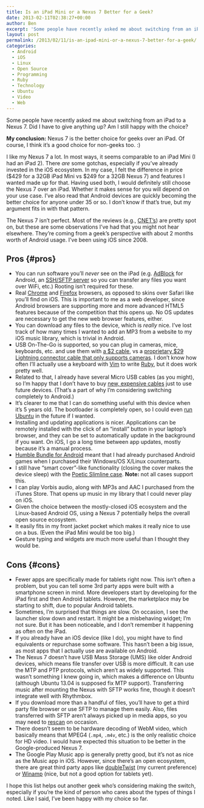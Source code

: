 ```yaml
---
title: Is an iPad Mini or a Nexus 7 Better for a Geek?
date: 2013-02-11T02:38:27+00:00
author: Ben
excerpt: 'Some people have recently asked me about switching from an iPad to a Nexus 7.  Did I have to give anything up?  Am I still happy with the choice?'
layout: post
permalink: /2013/02/11/is-an-ipad-mini-or-a-nexus-7-better-for-a-geek/
categories:
  - Android
  - iOS
  - Linux
  - Open Source
  - Programming
  - Ruby
  - Technology
  - Ubuntu
  - Video
  - Web
---
```

Some people have recently asked me about switching from an iPad to a Nexus 7. Did I have to give anything up? Am I still happy with the choice?

**My conclusion:** Nexus 7 is the better choice for geeks over an iPad. Of course, I think it&#8217;s a good choice for non-geeks too. :)

I like my Nexus 7 a lot. In most ways, it seems comparable to an iPad Mini (I had an iPad 2). There _are_ some gotchas, especially if you&#8217;ve already invested in the iOS ecosystem. In my case, I felt the difference in price ($429 for a 32GB iPad Mini vs $249 for a 32GB Nexus 7) and features I wanted made up for that. Having used both, I would definitely still choose the Nexus 7 over an iPad. Whether it makes sense for you will depend on your use case. I&#8217;ve also read that Android devices are quickly becoming the better choice for anyone under 35 or so. I don&#8217;t know if that&#8217;s true, but my argument fits in with that pattern.

The Nexus 7 isn&#8217;t perfect. Most of the reviews (e.g., [CNET&#8217;s](http://reviews.cnet.com/google-nexus-7/)) are pretty spot on, but these are some observations I&#8217;ve had that you might not hear elsewhere. They&#8217;re coming from a geek&#8217;s perspective with about 2 months worth of Android usage. I&#8217;ve been using iOS since 2008.

## Pros {#pros}

  * You can run software you&#8217;ll _never_ see on the iPad (e.g. [AdBlock](https://play.google.com/store/apps/details?id=org.adblockplus.android) for Android, an [SSH/SFTP server](https://play.google.com/store/apps/details?id=berserker.android.apps.sshdroid) so you can transfer any files you want over WiFi, etc.) Rooting isn&#8217;t required for these.
  * Real [Chrome](https://play.google.com/store/apps/details?id=com.android.chrome) and [Firefox](https://play.google.com/store/apps/details?id=org.mozilla.firefox) browsers, as opposed to skins over Safari like you&#8217;ll find on iOS. This is important to me as a web developer, since Android browsers are supporting more and more advanced HTML5 features because of the competition that this opens up. No OS updates are necessary to get the new web browser features, either.
  * You can download any files to the device, which is _really_ nice. I&#8217;ve lost track of how many times I wanted to add an MP3 from a website to my iOS music library, which is trivial in Android.
  * USB On-The-Go is supported, so you can plug in cameras, mice, keyboards, etc. and use them with [a $2 cable](http://www.amazon.com/eForCity-Micro-USB-OTG-Adapter/dp/B005QX7KYU/ref=sr_1_1?ie=UTF8&qid=1360546065&sr=8-1&keywords=usb+otg), vs a [proprietary $29 Lightning connector cable that only supports cameras](http://store.apple.com/us/product/MD821ZM/A/lightning-to-usb-camera-adapter?fnode=3a). I don&#8217;t know how often I&#8217;ll actually use a keyboard with [Vim](https://play.google.com/store/apps/details?id=net.momodalo.app.vimtouch) to write [Ruby](https://play.google.com/store/apps/details?id=org.ruboto.irb), but it does work pretty well.
  * Related to that, I already have several Micro USB cables (as you might), so I&#8217;m happy that I don&#8217;t have to buy [new, expensive cables](http://store.apple.com/us/product/MD818ZM/A/lightning-to-usb-cable) just to use future devices. (That&#8217;s a part of why I&#8217;m considering switching completely to Android.)
  * It&#8217;s clearer to me that I can do something useful with this device when it&#8217;s 5 years old. The bootloader is completely open, so I could even [run Ubuntu](https://wiki.ubuntu.com/Nexus7/Installation) in the future if I wanted.
  * Installing and updating applications is nicer. Applications can be remotely installed with the click of an &#8220;install&#8221; button in your laptop&#8217;s browser, and they can be set to automatically update in the background if you want. On iOS, I go a long time between app updates, mostly because it&#8217;s a manual process.
  * [Humble Bundle for Android](https://www.humblebundle.com/) meant that I had already purchased Android games when I purchased their Windows/OS X/Linux counterparts.
  * I still have &#8220;smart cover&#8221;-like functionality (closing the cover makes the device sleep) with the [Poetic Slimline case](http://www.amazon.com/Poetic-Slimline-Portfolio-Automatically-Manufacturer/dp/B008NMCPTQ/ref=sr_1_1?ie=UTF8&qid=1360537527&sr=8-1&keywords=poetic+slimline). **Note:** not all cases support this.
  * I can play Vorbis audio, along with MP3s and AAC I purchased from the iTunes Store. That opens up music in my library that I could never play on iOS.
  * Given the choice between the mostly-closed iOS ecosystem and the Linux-based Android OS, using a Nexus 7 potentially helps the overall open source ecosystem.
  * It easily fits in my front jacket pocket which makes it really nice to use on a bus. (Even the iPad Mini would be too big.)
  * Gesture typing and widgets are much more useful than I thought they would be.

## Cons {#cons}

  * Fewer apps are specifically made for tablets right now. This isn&#8217;t often a problem, but you can tell some 3rd party apps were built with a smartphone screen in mind. More developers start by developing for the iPad first and then Android tablets. However, the marketplace may be starting to shift, due to popular Android tablets.
  * Sometimes, I&#8217;m surprised that things are slow. On occasion, I see the launcher slow down and restart. It might be a misbehaving widget; I&#8217;m not sure. But it has been noticeable, and I don&#8217;t remember it happening as often on the iPad.
  * If you already have an iOS device (like I do), you might have to find equivalents or repurchase some software. This hasn&#8217;t been a big issue, as most apps that I actually use are available on Android.
  * The Nexus 7 doesn&#8217;t have USB Mass Storage (UMS) like older Android devices, which means file transfer over USB is more difficult. It can use the MTP and PTP protocols, which aren&#8217;t as widely supported. This wasn&#8217;t something I knew going in, which makes a difference on Ubuntu (although Ubuntu 13.04 is supposed fix MTP support). Transferring music after mounting the Nexus with SFTP works fine, though it doesn&#8217;t integrate well with Rhythmbox.
  * If you download more than a handful of files, you&#8217;ll have to get a third party file browser or use SFTP to manage them easily. Also, files transferred with SFTP aren&#8217;t always picked up in media apps, so you may need to [rescan](https://play.google.com/store/apps/details?id=com.addz.mediascanner) on occasion.
  * There doesn&#8217;t seem to be hardware decoding of WebM video, which basically means that MPEG4 (`.mp4`, `.m4v`, etc.) is the only realistic choice for HD video. I would have expected this situation to be better in the Google-produced Nexus 7.
  * The Google Play Music app is generally pretty good, but it&#8217;s not as nice as the Music app in iOS. However, since there&#8217;s an open ecosystem, there are great third party apps like [doubleTwist](https://play.google.com/store/apps/details?id=com.doubleTwist.androidPlayer) (my current preference) or [Winamp](https://play.google.com/store/apps/details?id=com.nullsoft.winamp) (nice, but not a good option for tablets yet).

I hope this list helps out another geek who&#8217;s considering making the switch, especially if you&#8217;re the kind of person who cares about the types of things I noted. Like I said, I&#8217;ve been happy with my choice so far.